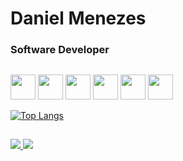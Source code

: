 # Daniel Menezes
### Software Developer

##
<div>
  <div>
    <img border="black" width="40px" height="40px" src="https://cdn.jsdelivr.net/gh/devicons/devicon/icons/javascript/javascript-original.svg" />
    <img width="40px" height="40px" src="https://cdn.jsdelivr.net/gh/devicons/devicon/icons/typescript/typescript-original.svg"/>
    <img width="40px" height="40px" src="https://cdn.jsdelivr.net/gh/devicons/devicon/icons/html5/html5-original-wordmark.svg"/>
    <img width="40px" height="40px" src="https://cdn.jsdelivr.net/gh/devicons/devicon/icons/css3/css3-original-wordmark.svg"/>
    <img width="40px" height="40px" src="https://cdn.jsdelivr.net/gh/devicons/devicon/icons/react/react-original.svg" />
    <img width="40px" height="40px" src="https://cdn.jsdelivr.net/gh/devicons/devicon/icons/nextjs/nextjs-original-wordmark.svg" />
  </div>

  [![Top Langs](https://github-readme-stats.vercel.app/api/top-langs/?username=danielmenezes&layout=compact&theme=dark)](https://github.com/anuraghazra/github-readme-stats)
</div>

##

<div>
  <a href="mailto:<daniel.menezes.md@gmail.com>" alt="gmail" target="_blank">
    <img src="https://img.shields.io/badge/-Gmail-FF0000?style=flat-square&labelColor=FF0000&logo=gmail&logoColor=white&link=mailto:<SEUEMAIL>" />
  </a>
  <a href="https://www.linkedin.com/in/daniel-menezes-2941b51a3/" alt="linkedin" target="_blank">
    <img src="https://img.shields.io/badge/LinkedIn-%230077B5.svg?&style=flat-square&logo=linkedin&logoColor=white">
  </a>
</div>





